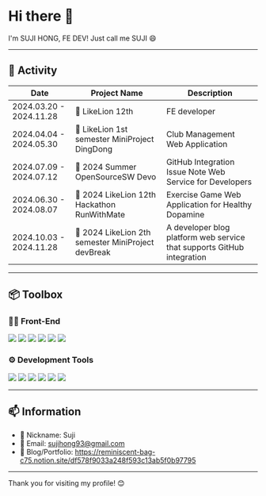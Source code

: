 # Hi there 👋  
I'm SUJI HONG, FE DEV! Just call me SUJI 😄  

---

## 📌 Activity
| **Date**          | **Project Name**           | **Description**                        |
|--------------------------|---------------------------------|----------------------------------------|
| 2024.03.20 - 2024.11.28  | 🦁 LikeLion 12th | FE developer |
| 2024.04.04 - 2024.05.30  | 🔔 LikeLion 1st semester MiniProject DingDong | Club Management Web Application |
| 2024.07.09 - 2024.07.12  | 📝 2024 Summer OpenSourceSW Devo | GitHub Integration Issue Note Web Service for Developers |
| 2024.06.30 - 2024.08.07	 | 👟 2024 LikeLion 12th Hackathon RunWithMate | Exercise Game Web Application for Healthy Dopamine |
| 2024.10.03 - 2024.11.28	 | 👟 2024 LikeLion 2th semester MiniProject devBreak | A developer blog platform web service that supports GitHub integration |

---

## 📦 Toolbox

### 👩‍💻 Front-End
  <img src="https://img.shields.io/badge/HTML-E34F26?style=flat&logo=html5&logoColor=white"> <img src="https://img.shields.io/badge/JavaScript-F7DF1E?style=flat&logo=javascript&logoColor=white"> <img src="https://img.shields.io/badge/CSS-1572B6?style=flat&logo=css3&logoColor=white"> <img src="https://img.shields.io/badge/React-61DAFB?style=flat&logo=react&logoColor=white"> <img src="https://img.shields.io/badge/styled-components-DB7093?style=flat&logo=styled-components&logoColor=white"> <img src="https://img.shields.io/badge/vite-646CFF?style=flat&logo=vite&logoColor=white">


### ⚙️ Development Tools
 <img src="https://img.shields.io/badge/GitHub-181717?style=flat&logo=github&logoColor=white"> <img src="https://img.shields.io/badge/Notion-000?style=flat&logo=notion&logoColor=white">
  <img src="https://img.shields.io/badge/Figma-F24E1E?style=flat&logo=figma&logoColor=white">
  <img src="https://img.shields.io/badge/Slack-4A154B?style=flat&logo=slack&logoColor=white">
  <img src="https://img.shields.io/badge/discord-5865F2?style=flat&logo=discord&logoColor=white">
<img src="https://img.shields.io/badge/velog-20C997?style=flat&logo=velog&logoColor=white">

---

## 📫 Information
- 🙂 Nickname: Suji
- 💌 Email: sujihong93@gmail.com
- 📒 Blog/Portfolio: https://reminiscent-bag-c75.notion.site/df578f9033a248f593c13ab5f0b97795
---

Thank you for visiting my profile! 😊
